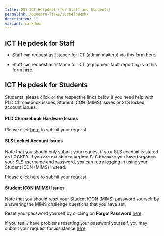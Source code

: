 ```yaml
---
title: DSS ICT Helpdesk (for Staff and Students)
permalink: /dunearn-links/icthelpdesk/
description: ""
variant: markdown
---
```

## ICT Helpdesk for Staff

*  Staff can request assistance for ICT (admin matters) via this form [here](https://forms.moe.edu.sg/forms/Jb1xwv). 

*  Staff can request assistance for ICT (equipment fault reporting) via this form [here](https://forms.moe.edu.sg/forms/J68qpe).

## ICT Helpdesk for Students
Students, please click on the respective links below if you need help with PLD Chromebook issues, Student ICON (MIMS) issues or SLS locked account issues.

#### **PLD Chromebook Hardware Issues**

Please click [here](https://forms.moe.edu.sg/forms/ePyqzv) to submit your request.

#### **SLS Locked Account Issues**

Note that you should only submit your request if your SLS account is stated as LOCKED. If you are not able to log into SLS because you have forgotten your SLS username and password, you can retry logging in using your Student ICON (MIMS) instead. 

Please click [here](https://forms.moe.edu.sg/forms/vRlrOo) to submit your request.

#### **Student ICON (MIMS) Issues**

Note that you should reset your Student ICON (MIMS) password yourself by answering the MIMS challenge questions that you have set. 

Reset your password yourself by clicking on **Forgot Password** [here](https://idp.mims.moe.gov.sg/nidp//app/login).

If you really have problems resetting your password yourself, you may submit your request for assistance [here](https://forms.moe.edu.sg/forms/JAnG8o).